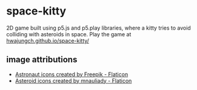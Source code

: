 # space-kitty
2D game built using p5.js and p5.play libraries, where a kitty tries to avoid colliding with asteroids in space.
Play the game at <a href="https://hwajungch.github.io/space-kitty/" title="Space Kitty Game">hwajungch.github.io/space-kitty/</a>

## image attributions
<ul>
  <li><a href="https://www.flaticon.com/free-icons/astronaut" title="astronaut icons">Astronaut icons created by Freepik - Flaticon</a></li>
  <li><a href="https://www.flaticon.com/free-icons/asteroid" title="Asteroid icons">Asteroid icons created by mnauliady - Flaticon</a></li>
</ul>
